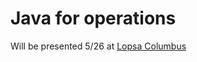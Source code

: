 # Java for operations

Will be presented 5/26 at [Lopsa Columbus](http://www.meetup.com/techlifecolumbus/events/222606002/)
